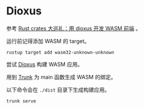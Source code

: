 # Dioxus

参考 [Rust crates 大巡礼：用 dioxus 开发 WASM 前端](https://www.bilibili.com/video/BV1iL4y1g7kR) 。

运行前记得添加 WASM 的 target。

```shell
rustup target add wasm32-unknown-unknown
```

尝试 [Dioxus](https://github.com/DioxusLabs/dioxus) 构建 WASM 应用。

用到 [Trunk](https://trunkrs.dev/) 为 main 函数生成 WASM 的绑定。

以下命令会在 `./dist` 目录下生成构建应用。

```shell
trunk serve
```
